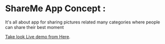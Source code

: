# ShareMe App Concept :

It's all about app for sharing pictures related many categories where people can share their best moment

<a  href="https://share-me-elyesbk.netlify.app/login">Take look </a>
[Live demo from Here](https://drive.google.com/file/d/11C1HH8jbFULtgWsGyifKq4MB6YJSSY75/view?usp=sharing).
